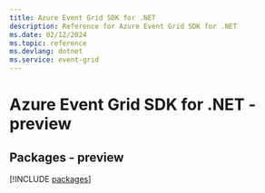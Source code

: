```yaml
---
title: Azure Event Grid SDK for .NET
description: Reference for Azure Event Grid SDK for .NET
ms.date: 02/12/2024
ms.topic: reference
ms.devlang: dotnet
ms.service: event-grid
---
```

# Azure Event Grid SDK for .NET - preview
## Packages - preview
[!INCLUDE [packages](event-grid-index.md)]